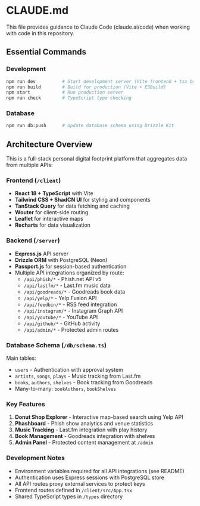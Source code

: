 # CLAUDE.md

This file provides guidance to Claude Code (claude.ai/code) when working with code in this repository.

## Essential Commands

### Development
```bash
npm run dev          # Start development server (Vite frontend + tsx backend)
npm run build        # Build for production (Vite + ESBuild)
npm start            # Run production server
npm run check        # TypeScript type checking
```

### Database
```bash
npm run db:push      # Update database schema using Drizzle Kit
```

## Architecture Overview

This is a full-stack personal digital footprint platform that aggregates data from multiple APIs:

### Frontend (`/client`)
- **React 18 + TypeScript** with Vite
- **Tailwind CSS + ShadCN UI** for styling and components
- **TanStack Query** for data fetching and caching
- **Wouter** for client-side routing
- **Leaflet** for interactive maps
- **Recharts** for data visualization

### Backend (`/server`)
- **Express.js** API server
- **Drizzle ORM** with PostgreSQL (Neon)
- **Passport.js** for session-based authentication
- Multiple API integrations organized by route:
  - `/api/phish/*` - Phish.net API v5
  - `/api/lastfm/*` - Last.fm music data
  - `/api/goodreads/*` - Goodreads book data
  - `/api/yelp/*` - Yelp Fusion API
  - `/api/feedbin/*` - RSS feed integration
  - `/api/instagram/*` - Instagram Graph API
  - `/api/youtube/*` - YouTube API
  - `/api/github/*` - GitHub activity
  - `/api/admin/*` - Protected admin routes

### Database Schema (`/db/schema.ts`)
Main tables:
- `users` - Authentication with approval system
- `artists`, `songs`, `plays` - Music tracking from Last.fm
- `books`, `authors`, `shelves` - Book tracking from Goodreads
- Many-to-many: `bookAuthors`, `bookShelves`

### Key Features
1. **Donut Shop Explorer** - Interactive map-based search using Yelp API
2. **Phashboard** - Phish show analytics and venue statistics
3. **Music Tracking** - Last.fm integration with play history
4. **Book Management** - Goodreads integration with shelves
5. **Admin Panel** - Protected content management at `/admin`

### Development Notes
- Environment variables required for all API integrations (see README)
- Authentication uses Express sessions with PostgreSQL store
- All API routes proxy external services to protect keys
- Frontend routes defined in `/client/src/App.tsx`
- Shared TypeScript types in `/types` directory